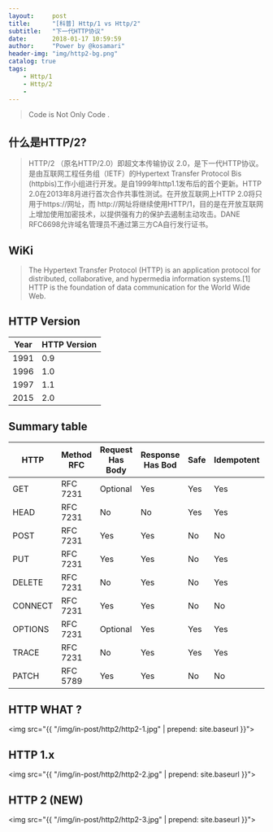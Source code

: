```yaml
---
layout:     post
title:      "[科普] Http/1 vs Http/2"
subtitle:   "下一代HTTP协议"
date:       2018-01-17 10:59:59
author:     "Power by @kosamari"
header-img: "img/http2-bg.png"
catalog: true
tags:
    - Http/1
    - Http/2
    - 
---
```


> Code is Not Only Code .

## 什么是HTTP/2?
> HTTP/2 （原名HTTP/2.0）即超文本传输协议 2.0，是下一代HTTP协议。是由互联网工程任务组（IETF）的Hypertext Transfer Protocol Bis (httpbis)工作小组进行开发。是自1999年http1.1发布后的首个更新。HTTP 2.0在2013年8月进行首次合作共事性测试。在开放互联网上HTTP 2.0将只用于https://网址，而 http://网址将继续使用HTTP/1，目的是在开放互联网上增加使用加密技术，以提供强有力的保护去遏制主动攻击。DANE RFC6698允许域名管理员不通过第三方CA自行发行证书。

WiKi
-------
> The Hypertext Transfer Protocol (HTTP) is an application protocol for distributed, collaborative, and hypermedia information systems.[1] HTTP is the foundation of data communication for the World Wide Web.

## HTTP Version

Year | HTTP Version 
----|----
1991 |	0.9 
1996 |	1.0 
1997 |	1.1 
2015 |	2.0 

## Summary table

HTTP | Method	RFC |	Request Has Body | Response Has Bod | Safe | Idempotent |Cacheable
--------|--------|--------|--------|-------|-------|-------
GET     |RFC 7231|Optional|Yes|Yes|Yes|Yes 
HEAD    |RFC 7231|No|No|Yes|Yes|Yes
POST    |RFC 7231|Yes|Yes|No|No|Yes
PUT     |RFC 7231|Yes|Yes|No|Yes|No
DELETE  |RFC 7231|No|Yes|No|Yes|No
CONNECT |RFC 7231|Yes|Yes|No|No|No
OPTIONS |RFC 7231|Optional|Yes|Yes|Yes|No
TRACE   |RFC 7231|No|Yes|Yes|Yes|No
PATCH   |RFC 5789|Yes|Yes|No|No|No


## HTTP WHAT ?
<img src="{{ "/img/in-post/http2/http2-1.jpg" | prepend: site.baseurl }}">

## HTTP 1.x
<img src="{{ "/img/in-post/http2/http2-2.jpg" | prepend: site.baseurl }}">

## HTTP 2 (NEW)
<img src="{{ "/img/in-post/http2/http2-3.jpg" | prepend: site.baseurl }}">

